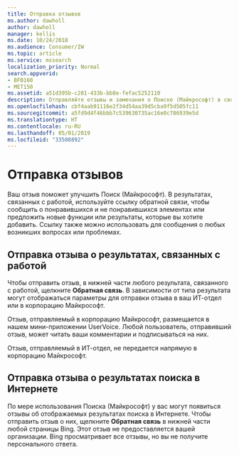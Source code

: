 ```yaml
---
title: Отправка отзывов
ms.author: dawholl
author: dawholl
manager: kellis
ms.date: 10/24/2018
ms.audience: Consumer/IW
ms.topic: article
ms.service: mssearch
localization_priority: Normal
search.appverid:
- BFB160
- MET150
ms.assetid: a51d395b-c281-433b-bb8e-fefac5252110
description: Отправляйте отзывы и замечания о Поиске (Майкрософт) в свой ИТ-отдел или корпорацию Майкрософт
ms.openlocfilehash: cbf4aab91116e2f34d54aa39d5cba9f5d505fc11
ms.sourcegitcommit: a5fd9d4f46bbb7c539630735ac16e0c786939e5d
ms.translationtype: HT
ms.contentlocale: ru-RU
ms.lasthandoff: 05/01/2019
ms.locfileid: "33508892"
---
```

# <a name="send-feedback"></a>Отправка отзывов

Ваш отзыв поможет улучшить Поиск (Майкрософт). В результатах, связанных с работой, используйте ссылку обратной связи, чтобы сообщить о понравившихся и не понравившихся элементах или предложить новые функции или результаты, которые вы хотите добавить. Ссылку также можно использовать для сообщения о любых возникших вопросах или проблемах.
  
## <a name="send-feedback-about-work-results"></a>Отправка отзыва о результатах, связанных с работой

Чтобы отправить отзыв, в нижней части любого результата, связанного с работой, щелкните **Обратная связь**. В зависимости от типа результата могут отображаться параметры для отправки отзыва в ваш ИТ-отдел или в корпорацию Майкрософт.
  
Отзыв, отправляемый в корпорацию Майкрософт, размещается в нашем мини-приложении UserVoice. Любой пользователь, отправивший отзыв, может читать ваши комментарии и подписываться на них.
  
Отзыв, отправляемый в ИТ-отдел, не передается напрямую в корпорацию Майкрософт.
  
## <a name="send-feedback-about-web-results"></a>Отправка отзыва о результатах поиска в Интернете

По мере использования Поиска (Майкрософт) у вас могут появиться отзывы об отображаемых результатах поиска в Интернете. Чтобы отправить отзыв о них, щелкните **Обратная связь** в нижней части любой страницы Bing. Этот отзыв не предоставляется вашей организации. Bing просматривает все отзывы, но вы не получите персонального ответа. 

  

